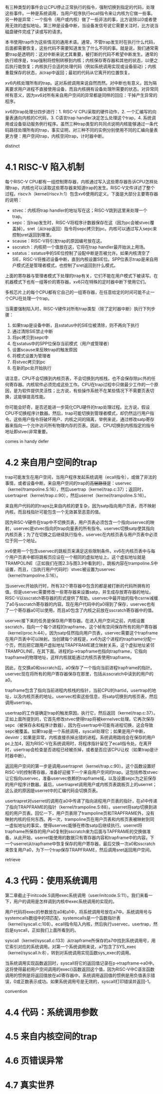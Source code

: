 有三种类型的事件会让CPU停止正常执行的指令，强制切换到指定的代码，处理这些事件。一种是系统调用，当用户程序执行ecall指令来让内核为它做一些事。另一种是异常：一个指令（用户或内核）做了一些非法的事，比方说除以0或者使用无效的虚拟地址。第三种是设备中断，当设备发信号说它需要关注时，比方说当磁盘硬件完成了读或写的请求。

本书使用trap作为这些情况的通用术语。通常，不管trap发生时在执行什么代码，后面都需要恢复，这些代码不需要知道发生了什么不同的事。就是说，我们通常需要trap是透明的：这对中断来说尤其重要，被打断的代码不希望中断发生。通常的执行顺序是，trap强制将控制转移到内核；内核保存寄存器和其他的状态，以便之后执行能恢复；内核执行合适的处理代码（例如系统调用实现或设备驱动）；内核重载保存的状态，从trap中返回；最初的代码从它离开的位置恢复。

xv6内核处理所有的trap。这对系统调用来说自然而然。对中断也有意义，因为隔离要求用户进程不直接使用设备，而且内核拥有设备处理所需要的状态。对异常同样有意义，因为xv6对所有来自用户空间的异常都是同样的回应：干掉产生异常的程序。

xv6的trap处理分四步进行：1. RISC-V CPU采取的硬件动作，2. 一个汇编写的向量表通向内核的C代码，3. C语言trap handler决定怎么处理这个trap，4. 系统调用或设备驱动服务例行程序。虽然三种trap类型的共同点说明内核能够通过一条代码路径处理所有的trap，事实证明，对三种不同的实例分别使用不同的汇编向量表更方便：用户空间trap，内核空间trap，计时器中断。

distinct

# 4.1 RISC-V 陷入机制

每个RISC-V CPU都有一组控制寄存器，内核通过写入这些寄存器告诉CPU怎样处理trap，内核也可以读取这些寄存器来知道trap的发生。RISC-V文件详述了整个过程。riscv.h（kernel/riscv.h:1）包含xv6使用的定义。下面是大部分主要寄存器的说明：

- stvec：内核将trap handler的地址写在这；RISC-V跳到这里来处理一个trap。
- sepc：当trap发生时，RISC-V将程序计数器保存在这（因为pc会被stvec覆盖掉）。sret（从trap返回）指令将sepc拷贝到pc。内核可以通过写入sepc来控制sret返回到哪里。
- scause：RISC-V将引发trap的原因编号放在这。
- sscratch：内核把一个值放在这，它将在trap handler最开始派上用场。
- sstatus：sstatus中的SIE位控制了设配中断是否被允许。如果内核清空了SIE，RISC-V将推迟设备中断，直到内核设置SIE位。SPP位表示trap是来自用户模式还是管理者模式，也控制了sret返回到什么模式。

上面的寄存器与管理者模式下处理的trap有关，它们不能在用户模式下被读写。在机器模式下也有一组等价的寄存器，xv6只在特殊的定时器中断下使用它们。

多核芯片上的每个CPU都有它自己的一组寄存器，在任意给定的时间可能不止一个CPU在处理一个trap。

当需要强制陷入时，RISC-V硬件对所有trap类型（除了定时器中断）执行下列步骤：

1. 如果trap是设备中断，且sstatus中的SIE位被清除，则不再向下执行
2. 通过清除SIE禁止中断
3. 将pc拷贝到sepc中
4. 在sstatus中的SPP位保存当前模式（用户或管理者）
5. 设置scause来反映trap的触发原因
6. 将模式设置为管理者
7. 将stvec拷贝到pc
8. 在新的pc处开始执行

请注意，CPU不会切换到内核页表，不会切换到内核栈，也不会保存除pc外的任何寄存器。内核软件必须完成这些工作。CPU在trap过程中只做最少工作的一个原因，是为软件提供灵活性；比方说，有些操作系统不在某些情况下不需要页表切换，这能够提高性能。

你可能会好奇，是否还能进一步简化CPU硬件的trap处理过程。比方说，假设CPU不切换程序计数器。然后，trap可能切换到管理者模式，却仍然运行用户指令。这些用户指令将破坏用户、内核之间的隔离，举例来说，通过修改satp寄存器来指向一个允许访问所有物理内存的页表。因此，CPU切换到内核指定的指令地址即stvec非常重要。

comes in handy  defer 

# 4.2 来自用户空间的trap

trap可能发生在用户空间，当用户程序发起系统调用（ecall指令），或做了非法的事情，或者设备中断。来自用户空间的trap的~~高层路径~~是：uservec（kernel/trampoline.S:16），然后usertrap（kernel/trap.c:37）；返回时，usertrapret（kernel/trap.c:90），然后userret（kernel/trampoline.S:16）。

来自用户代码的的traps比来自内核的更复杂，因为satp指向用户页表，而不映射内核，而且栈指针可能包含一个无效甚至恶意的值。

因为RISC-V硬件在trap中不切换页表，用户页表必须包含一个指向uservec的映射，uservec是stvec指向的trap向量表的所有指令。uservec切换satp使其指向内核页表；为了在切换之后继续执行指令，uservec在内核页表与用户页表中必须位于同一个地址。

xv6使用一个包含uservec的跳板页来满足这些限制条件。xv6在内核页表中与每个用户页表中都将跳板页应设在一个相同的虚拟地址上。这个虚拟地址就是TRAMPOLINE（正如我们在图2.3与图3.3中看到的）。跳板内容在trampoline.S中设置，而且，（当执行用户代码时）stvec被设置为uservec（kernel/trampoline.S:16）。

当uservec开始执行时，所有32个寄存器中包含的都是被打断的代码所拥有的值。但是uservec需要修改一些寄存器来设置satp，并生成存放寄存器的地址。RISC-V以sscratch寄存器的形式提供了帮助。uservec中最开始的指令csrrw减缓了a0与sscratch寄存器的内容。现在用户代码中的a0得到了保存，uservec也有了一个寄存器a0可以使用，而且a0包含了内核之前放在sscratch寄存器中的值。

uservec接下来的任务是保存用户寄存器。在进入用户空间之前，内核设置sscratch，指向一个每个进程的trapframe，这个帧有空间保存所有的用户寄存器（kernel/proc.h:44）。因为satp任然指向用户页表，uservec需要这个trapframe在用户页表中可以映射。当创建每个进程是，xv6为这个进程的trapframe分配一个页，然后把它跟用户虚拟地址TRAPFRAME建立映射关系，这个虚拟地址紧邻TRAMPOLINE，在其下面。进程的p->trapframe也指向trapframe，它指向trapframe的物理地址，这样内核就能通过内核页表使用trapframe。

因此，在交换a0和sscratch后，a0保存了一个指向当前进程trapframe的指针。uservec现在将所有的用户寄存器保存在那里，包括从sscratch中读到的用户的a0。

trapframe包含了指向当前进程内核栈的指针，当前CPU的hartid，usertrap的地址，以及内核页表的地址。uservec检索这些信息，将satp切换到内核页表，然后调用usertrap。

usertrap的工作是确定trap的触发原因，执行它，然后返回（kernel/trap.c:37）。正如上面所提到的，它首先修改stvec使得trap将被kernelvec处理。它再次保存sepc（被保存永和程序计数器），因为在usertrap中可能有进程切换，这会导致sepc被覆盖。如果trap是一个系统调用，syscall处理它；如果是用户中断，devintr；如果是异常，内核直接杀掉出错的进程。系统调用路线会在保存的用户pc上加4，因为RISC-V在系统调用时，将程序指针留在了ecall指令处。在离开时，usertrap会检查是否进程已经被杀掉，或者是否应该CPU让权（如果trap是计时器中断）。

返回用户空间的第一步是调用usertrapret（kernel/trap.c:90）。这个函数设置好RISC-V的控制寄存器，准备好迎接下一个来自用户空间的trap。这包括修改stvec让它指向uservec，准备uservec依赖的trapframe域，以及设置sepc为之前保存的用户程序计数器。最后，usertrapret调用用户或内核页表跳板页上的userret；这么说的原因是userret中的汇编代码会切换页表。

usertrapret对userret的调用在a0中传递了指向进程用户页表的指针，在a1中传递了指向TRAPFRAME的指针（kernel/trampoline.S:88）。userret将satp切换到进程的用户页表。回忆一下，用户页表除了trampoline页和TRAPFRAME外，没有映射内核的任何东西。再一次，trampoline页在用户页表和内核页表被映射到同一虚拟地址的事实，使得uservec能够在修改satp后继续执行。userret将trapframe所保存的用户a0复制到sscratch来为后面与TAPFRAME的交换做准备。从此开始，userret能使用的数据只有寄存器内容和trapframe中的内容。下一个userret从trapframe中恢复保存的用户寄存器，最后交换一次a0和sscratch来恢复用户a0，为下一个trap保存TRAPFRAME，然后调用sret返回用户空间。

retrieve

# 4.3 代码：使用系统调用

第二章截止于initcode.S调用exec系统调用（user/initcode.S:11）。我们来看一下，用户的调用是怎样调到内核中exec系统调用的实现的。

用户代码将exec的参数放在a0和a1中，将系统调用号放在a7中。系统调用号与systemcalls数组中的项匹配，systemcalls是一个函数指针表（kernel/syscall.c:108）。ecall指令陷入内核，然后执行uservec，usertrap，然后是syscall，正如我们上面所看到的。

syscall（kernel/syscall.c:133）从trapframe所保存的a7中找到系统调用号，用它索引对应的系统调用。对第一个系统调用来说，a7包含了SYS_exec（kernel/syscall.h:8），转到对系统调用实现函数sys_exec的调用。

当系统调用实现函数返回时，syscall将它的返回值记录在p->trapframe->a0中。这将使得最初用户空间调用的exec()函数返回这个值，因为RISC-V中C语言函数调用的惯例是将返回值放在a0寄存器中。系统调用返回值的惯例是用负值表示错误，0或正数表示成功。如果系统调用号是无效的，syscall打印错误并返回-1。

convention

# 4.4 代码：系统调用参数

# 4.5 来自内核空间的trap

# 4.6 页错误异常

# 4.7 真实世界

